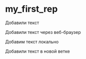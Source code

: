 ﻿# my_first_rep

Добавили текст

Добавили текст через веб-браузер

Добавим текст локально

Добавили текст в новой ветке